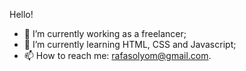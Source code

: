 Hello!

- 🔭 I’m currently working as a freelancer;
- 🌱 I’m currently learning HTML, CSS and Javascript;
- 📫 How to reach me: rafasolyom@gmail.com.

